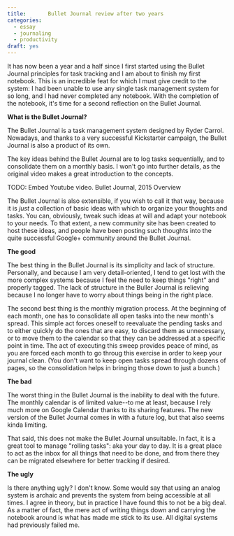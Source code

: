 ```yaml
---
title:       Bullet Journal review after two years
categories:
  - essay
  - journaling
  - productivity
draft: yes
---
```


It has now been a year and a half since I first started using the Bullet Journal principles for task tracking and I am about to finish my first notebook. This is an incredible feat for which I must give credit to the system: I had been unable to use any single task management system for so long, and I had never completed any notebook. With the completion of the notebook, it's time for a second reflection on the Bullet Journal.

**What is the Bullet Journal?**

The Bullet Journal is a task management system designed by Ryder Carrol. Nowadays, and thanks to a very successful Kickstarter campaign, the Bullet Journal is also a product of its own.

The key ideas behind the Bullet Journal are to log tasks sequentially, and to consolidate them on a  monthly basis. I won't go into further details, as the original video makes a great introduction to the concepts.

TODO: Embed Youtube video.
Bullet Journal, 2015 Overview

The Bullet Journal is also extensible, if you wish to call it that way, because it is _just_ a collection of basic ideas with which to organize your thoughts and tasks. You can, obviously, tweak such ideas at will and adapt your notebook to your needs. To that extent, a new community site has been created to host these ideas, and people have been posting such thoughts into the quite successful Google+ community around the Bullet Journal.

**The good**

The best thing in the Bullet Journal is its simplicity and lack of structure. Personally, and because I am very detail-oriented, I tend to get lost with the more complex systems because I feel the need to keep things "right" and properly tagged. The lack of structure in the Buller Journal is relieving because I no longer have to worry about things being in the right place.

The second best thing is the monthly migration process. At the beginning of each month, one has to consolidate all open tasks into the new month's spread. This simple act forces oneself to reevaluate the pending tasks and to either quickly do the ones that are easy, to discard them as unnecessary, or to move them to the calendar so that they can be addressed at a specific point in time. The act of executing this sweep provides peace of mind, as you are forced each month to go throug this exercise in order to keep your journal clean. (You don't want to keep open tasks spread through dozens of pages, so the consolidation helps in bringing those down to just a bunch.)

**The bad**

The worst thing in the Bullet Journal is the inability to deal with the future. The monthly calendar is of limited value--to me at least, because I rely much more on Google Calendar thanks to its sharing features. The new version of the Bullet Journal comes in with a future log, but that also seems kinda limiting.

That said, this does not make the Bullet Journal unsuitable. In fact, it is a great tool to manage "rolling tasks": aka your day to day. It is a great place to act as the inbox for all things that need to be done, and from there they can be migrated elsewhere for better tracking if desired.

**The ugly**

Is there anything ugly? I don't know. Some would say that using an analog system is archaic and prevents the system from being accessible at all times. I agree in theory, but in practice I have found this to not be a big deal. As a matter of fact, the mere act of writing things down and carrying the notebook around is what has made me stick to its use. All digital systems had previously failed me.
